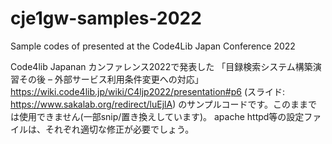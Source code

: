 # cje1gw-samples-2022
Sample codes of presented at the Code4Lib Japan Conference 2022

Code4lib Japanan カンファレンス2022で発表した
「目録検索システム構築演習その後 – 外部サービス利用条件変更への対応」
https://wiki.code4lib.jp/wiki/C4ljp2022/presentation#p6
(スライド: https://www.sakalab.org/redirect/luEjlA) 
のサンプルコードです。このままでは使用できません(一部snip/置き換えしています)。
apache httpd等の設定ファイルは、それぞれ適切な修正が必要でしょう。

